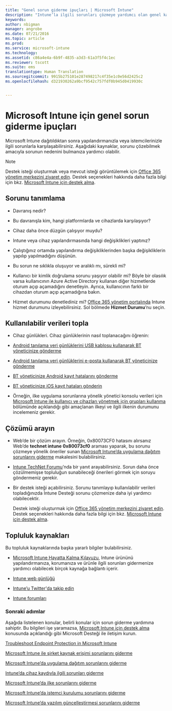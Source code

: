 ```yaml
---
title: "Genel sorun giderme ipuçları | Microsoft Intune"
description: "Intune’la ilgili sorunları çözmeye yardımcı olan genel kaynaklar."
keywords: 
author: nbigman
manager: angrobe
ms.date: 07/21/2016
ms.topic: article
ms.prod: 
ms.service: microsoft-intune
ms.technology: 
ms.assetid: c86a4e4a-6b9f-4835-a3d3-61a3f5f4c1ec
ms.reviewer: tscott
ms.suite: ems
translationtype: Human Translation
ms.sourcegitcommit: 9915b275101e287498217c4f35e1c0e56d2425c2
ms.openlocfilehash: d321930262a9bcf9542c757fdf0b945d0419930c


---
```


# Microsoft Intune için genel sorun giderme ipuçları
Microsoft Intune dağıtıldıktan sonra yapılandırmanızla veya istemcilerinizle ilgili sorunlarla karşılaşabilirsiniz. Aşağıdaki kaynaklar, sorunu çözebilmek amacıyla sorunun nedenini bulmanıza yardımcı olabilir.

> [!NOTE]
> Destek isteği oluşturmak veya mevcut isteği görüntülemek için [Office 365 yönetim merkezini ziyaret edin](https://portal.office.com/admin/default.aspx). Destek seçenekleri hakkında daha fazla bilgi için bkz. [Microsoft Intune için destek alma](how-to-get-support-for-microsoft-intune.md).
## Sorunu tanımlama

-   Davranış nedir?

-   Bu davranışla kim, hangi platformlarda ve cihazlarda karşılaşıyor?

-   Cihaz daha önce düzgün çalışıyor muydu?

-   Intune veya cihaz yapılandırmasında hangi değişiklikleri yaptınız?

-   Çalıştığınız ortamda yapılandırma değişikliklerinden başka değişikliklerin yapılıp yapılmadığını düşünün.

-   Bu sorun ne sıklıkla oluşuyor ve aralıklı mı, sürekli mi?

-   Kullanıcı bir kimlik doğrulama sorunu yaşıyor olabilir mi? Böyle bir olasılık varsa kullanıcının Azure Active Directory kullanan diğer hizmetlerde oturum açıp açamadığını denetleyin. Ayrıca, kullanıcının farklı bir cihazdan oturum açıp açamadığına bakın.

-   Hizmet durumunu denetlediniz mi? [Office 365 yönetim portalında](https://portal.office.com/Admin/Default.aspx) Intune hizmet durumunu izleyebilirsiniz. Sol bölmede **Hizmet Durumu**’nu seçin.

## Kullanılabilir verileri topla

-   Cihaz günlükleri. Cihaz günlüklerinin nasıl toplanacağını öğrenin:
  - [Android tanılama veri günlüklerini USB kablosu kullanarak BT yöneticinize gönderme](/intune/enduser/send-diagnostic-data-logs-to-your-it-administrator-using-a-usb-cable-android)
  - [Android tanılama veri günlüklerini e-posta kullanarak BT yöneticinize gönderme](/intune/enduser/send-diagnostic-data-logs-to-your-it-administrator-using-email-android)
  - [BT yöneticinize Android kayıt hatalarını gönderme](/intune/enduser/send-enrollment-errors-to-your-it-administrator-android)
  - [BT yöneticinize iOS kayıt hataları gönderin](/intune/enduser/send-errors-to-your-it-admin-ios)

-   Örneğin, ilke uygulama sorunlarına yönelik yönetici konsolu verileri için [Microsoft Intune ile kullanıcı ve cihazları yönetmek için grupları kullanma](/intune/deploy-use/use-groups-to-manage-users-and-devices-with-microsoft-intune) bölümünde açıklandığı gibi amaçlanan ilkeyi ve ilgili ilkenin durumunu incelemeniz gerekir.

## Çözümü arayın

-   Web’de bir çözüm arayın. Örneğin, 0x80073CF0 hatasını alırsanız Web’de **technet intune 0x80073cf0** araması yaparak, bu sorunu çözmeye yönelik öneriler sunan [Microsoft Intune’da uygulama dağıtım sorunlarını giderme](troubleshoot-app-deployment-problems-in-microsoft-intune.md) makalesini bulabilirsiniz.

-   [Intune TechNet Forumu](https://social.technet.microsoft.com/Forums/en-US/home?forum=microsoftintuneprod)’nda bir yanıt arayabilirsiniz.  Sorun daha önce çözülmemişse topluluğun sunabileceği önerileri görmek için soruyu göndermeniz gerekir.

-   Bir destek isteği açabilirsiniz. Sorunu tanımlayıp kullanılabilir verileri topladığınızda Intune Desteği sorunu çözmenize daha iyi yardımcı olabilecektir.

    Destek isteği oluşturmak için [Office 365 yönetim merkezini ziyaret edin](https://portal.office.com/admin/default.aspx). Destek seçenekleri hakkında daha fazla bilgi için bkz. [Microsoft Intune için destek alma](how-to-get-support-for-microsoft-intune.md).

## Topluluk kaynakları
Bu topluluk kaynaklarında başka yararlı bilgiler bulabilirsiniz.

-   [Microsoft Intune Hayatta Kalma Kılavuzu](http://social.technet.microsoft.com/wiki/contents/articles/23431.microsoft-intune-survival-guide.aspx), Intune ürününü yapılandırmanıza, korumanıza ve ürünle ilgili sorunları gidermenize yardımcı olabilecek birçok kaynağa bağlantı içerir.

-   [Intune web günlüğü](http://blogs.technet.com/b/windowsintune/)

-   [Intune’u Twitter'da takip edin](https://twitter.com/MSIntune)

-   [Intune forumları](https://social.technet.microsoft.com/Forums/home?category=microsoftintune&filter=alltypes&sort=lastpostdesc)

### Sonraki adımlar
Aşağıda listelenen konular, belirli konular için sorun giderme yardımına sahiptir. Bu bilgileri işe yaramazsa, [Microsoft Intune için destek alma](how-to-get-support-for-microsoft-intune.md) konusunda açıklandığı gibi Microsoft Desteği ile iletişim kurun.

[Troubleshoot Endpoint Protection in Microsoft Intune](troubleshoot-endpoint-protection-in-microsoft-intune.md)

[Microsoft Intune ile şirket kaynak erişimi sorunlarını giderme](troubleshoot-company-resource-access-problems-with-microsoft-intune.md)

[Microsoft Intune’da uygulama dağıtım sorunlarını giderme](troubleshoot-app-deployment-problems-in-microsoft-intune.md)

[Intune’da cihaz kaydıyla ilgili sorunları giderme](troubleshoot-device-enrollment-in-intune.md)

[Microsoft Intune’da ilke sorunlarını giderme](troubleshoot-policies-in-microsoft-intune.md)

[Microsoft Intune’da istemci kurulumu sorunlarını giderme](troubleshoot-client-setup-in-microsoft-intune.md)

[Microsoft Intune’da yazılım güncelleştirmesi sorunlarını giderme](troubleshoot-software-updates-in-microsoft-intune.md)



<!--HONumber=Jul16_HO4-->


